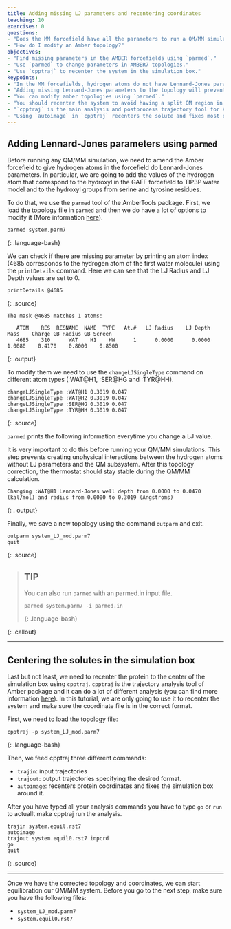 ```yaml
---
title: Adding missing LJ parameters and recentering coordinates
teaching: 10
exercises: 0
questions:
- "Does the MM forcefield have all the parameters to run a QM/MM simulation?"
- "How do I modify an Amber topology?"
objectives:
- "Find missing parameters in the AMBER forcefields using `parmed`."
- "Use `parmed` to change parameters in AMBER7 topologies."
- "Use `cpptraj` to recenter the system in the simulation box."
keypoints:
- "In the MM forcefields, hydrogen atoms do not have Lennard-Jones parameters." 
- "Adding missing Lennard-Jones parameters to the topology will prevent having unphysical interactions int the QM/MM boundary."
- "You can modify amber topologies using `parmed`."
- "You should recenter the system to avoid having a split QM region in the QM/MM."
- "`cpptraj` is the main analysis and postprocess trajectory tool for Amber."
- "Using `autoimage` in `cpptraj` recenters the solute and fixes most of the PBC problems of the simulation."
---
```


## Adding Lennard-Jones parameters using `parmed`

Before running any QM/MM simulation, we need to amend the Amber forcefield to give hydrogen atoms in the forcefield do Lennard-Jones parameters. In particular, we are going to add the values of the hydrogen atom that correspond to the hydroxyl in the GAFF forcefield to TIP3P water model and to the hydroxyl groups from serine and tyrosine residues. 

To do that, we use the `parmed` tool of the AmberTools package. First, we load the topology file in `parmed` and then we do have a lot of options to modify it (More information [here](http://parmed.github.io/ParmEd/html/index.html)).

~~~
parmed system.parm7 
~~~
{: .language-bash} 

We can check if there are missing parameter by printing an atom index (4685 corresponds to the hydrogen atom of the first water molecule) using the `printDetails` command. Here we can see that the LJ Radius and LJ Depth values are set to 0.

~~~
printDetails @4685
~~~
{: .source}

~~~
The mask @4685 matches 1 atoms:

   ATOM    RES  RESNAME  NAME  TYPE   At.#   LJ Radius    LJ Depth      Mass    Charge GB Radius GB Screen
   4685    310      WAT    H1    HW      1      0.0000      0.0000    1.0080    0.4170    0.8000    0.8500
~~~
{: .output}


To modify them we need to use the `changeLJSingleType` command on different atom types (:WAT@H1, :SER@HG and :TYR@HH). 

~~~
changeLJSingleType :WAT@H1 0.3019 0.047
changeLJSingleType :WAT@H2 0.3019 0.047
changeLJSingleType :SER@HG 0.3019 0.047
changeLJSingleType :TYR@HH 0.3019 0.047
~~~
{: .source}

`parmed` prints the following information everytime you change a LJ value.

It is very important to do this before running your QM/MM simulations. This step prevents creating unphysical interactions between the hydrogen atoms without LJ parameters and the QM subsystem. After this topology correction, the thermostat should stay stable during the QM/MM calculation. 

~~~
Changing :WAT@H1 Lennard-Jones well depth from 0.0000 to 0.0470 (kal/mol) and radius from 0.0000 to 0.3019 (Angstroms)
~~~
{: . output}

Finally, we save a new topology using the command `outparm` and exit.

~~~
outparm system_LJ_mod.parm7
quit
~~~
{: .source}

>## TIP 
>
>You can also run `parmed` with an parmed.in input file.
>~~~
>parmed system.parm7 -i parmed.in 
>~~~
>{: .language-bash}
>
{: .callout}
***

## Centering the solutes in the simulation box

Last but not least, we need to recenter the protein to the center of the simulation box using `cpptraj`. `cpptraj` is the trajectory analysis tool of Amber package and it can do a lot of different analysis (you can find more information [here](https://amber-md.github.io/cpptraj/CPPTRAJ.xhtml)). In this tutorial, we are only going to use it to recenter the system and make sure the coordinate file is in the correct format.

First, we need to load the topology file:

~~~
cpptraj -p system_LJ_mod.parm7
~~~
{: .language-bash}

Then, we feed cpptraj three different commands: 
- `trajin`: input trajectories
- `trajout`: output trajectories specifying the desired format.
- `autoimage`: recenters protein coordinates and fixes the simulation box around it. 

After you have typed all your analysis commands you have to type `go` or `run` to actuallt make cpptraj run the analysis. 

~~~
trajin system.equil.rst7
autoimage
trajout system.equil0.rst7 inpcrd
go 
quit
~~~
{: .source}


***

Once we have the corrected topology and coordinates, we can start equilibration our QM/MM system. Before you go to the next step, make sure you have the following files: 
- `system_LJ_mod.parm7`
- `system.equil0.rst7`


